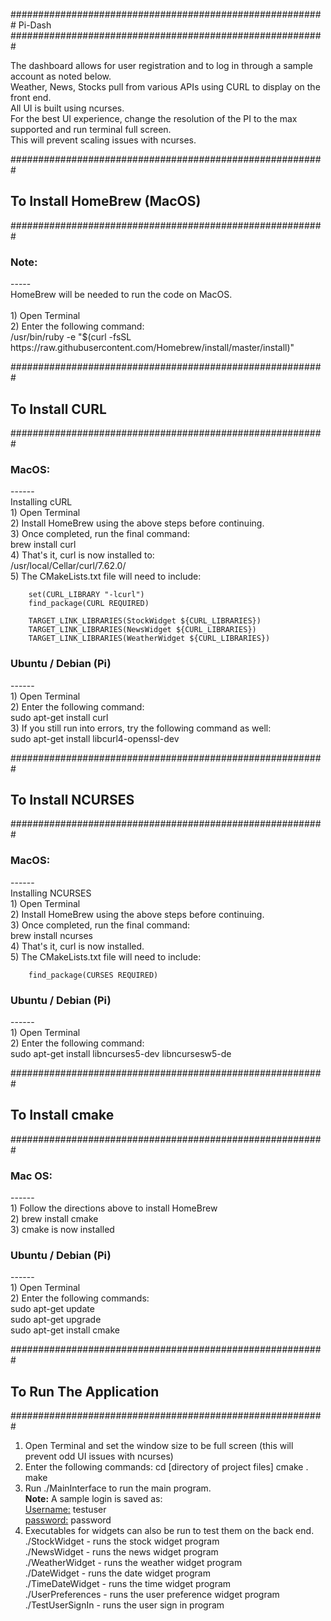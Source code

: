 #########################################################
     Pi-Dash
#########################################################

The dashboard allows for user registration and to log in through a sample account as noted below.<br>
Weather, News, Stocks pull from various APIs using CURL to display on the front end.<br>
All UI is built using ncurses.<br>
For the best UI experience, change the resolution of the PI to the max supported and run terminal full screen.<br>
This will prevent scaling issues with ncurses.<br>

#########################################################
       <br><h2>To Install HomeBrew (MacOS)</h2>
#########################################################

<h3>Note:</h3>
-----<br>
HomeBrew will be needed to run the code on MacOS.<br>
<br>
1) Open Terminal<br>
2) Enter the following command:<br>
    /usr/bin/ruby -e "$(curl -fsSL https://raw.githubusercontent.com/Homebrew/install/master/install)"<br>


#########################################################
             <br><h2>To Install CURL</h2>
#########################################################

<h3>MacOS:</h3>
------<br>
Installing cURL<br>
1) Open Terminal<br>
2) Install HomeBrew using the above steps before continuing.<br>
3) Once completed, run the final command:<br>
    &#09;brew install curl<br>
4) That's it, curl is now installed to:<br>
    &#09;/usr/local/Cellar/curl/7.62.0/<br>
5) The CMakeLists.txt file will need to include:<br>

        set(CURL_LIBRARY "-lcurl")
        find_package(CURL REQUIRED)

        TARGET_LINK_LIBRARIES(StockWidget ${CURL_LIBRARIES})
        TARGET_LINK_LIBRARIES(NewsWidget ${CURL_LIBRARIES})
        TARGET_LINK_LIBRARIES(WeatherWidget ${CURL_LIBRARIES})

<h3>Ubuntu / Debian (Pi)</h3>
------<br>
1) Open Terminal<br>
2) Enter the following command:<br>
     &#09;sudo apt-get install curl<br>
3) If you still run into errors, try the following command as well:<br>
    &#09;sudo apt-get install libcurl4-openssl-dev<br>

#########################################################
             <br><h2>To Install NCURSES</h2>
#########################################################

<h3>MacOS:</h3>
------<br>
Installing NCURSES<br>
1) Open Terminal<br>
2) Install HomeBrew using the above steps before continuing.<br>
3) Once completed, run the final command:<br>
    &#09;brew install ncurses<br>
4) That's it, curl is now installed.<br>
5) The CMakeLists.txt file will need to include:<br>

        find_package(CURSES REQUIRED)

<h3>Ubuntu / Debian (Pi)</h3>
------<br>
1) Open Terminal<br>
2) Enter the following command:<br>
     &#09;sudo apt-get install libncurses5-dev libncursesw5-de<br>

#########################################################
             <br><h2>To Install cmake</h2>
#########################################################

<h3>Mac OS:</h3>
------<br>
1) Follow the directions above to install HomeBrew<br>
2) brew install cmake<br>
3) cmake is now installed

<h3>Ubuntu / Debian (Pi)</h3>
------<br>
1) Open Terminal<br>
2) Enter the following commands:<br>
    &#09;sudo apt-get update<br>
    &#09;sudo apt-get upgrade<br>
    &#09;sudo apt-get install cmake<br>


#########################################################
          <br><h2>To Run The Application</h2>
#########################################################

1) Open Terminal and set the window size to be full screen (this will prevent odd UI issues with ncurses)
2) Enter the following commands:
    cd [directory of project files]
    cmake .
    make
3) Run ./MainInterface to run the main program.<br>
    &#09;<b>Note:</b> A sample login is saved as:<br>
    &#09;&#09;<u>Username:</u> testuser<br>
    &#09;&#09;<u>password:</u> password
4) Executables for widgets can also be run to test them on the back end.<br>
    &#09;./StockWidget - runs the stock widget program<br>
    &#09;./NewsWidget - runs the news widget program<br>
    &#09;./WeatherWidget - runs the weather widget program<br>
    &#09;./DateWidget - runs the date widget program<br>
    &#09;./TimeDateWidget - runs the time widget program<br>
    &#09;./UserPreferences - runs the user preference widget program<br>
    &#09;./TestUserSignIn - runs the user sign in program<br>
